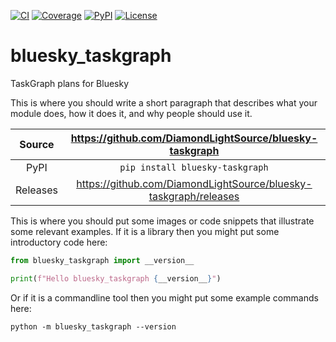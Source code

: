 [![CI](https://github.com/DiamondLightSource/bluesky-taskgraph/actions/workflows/ci.yml/badge.svg)](https://github.com/DiamondLightSource/bluesky-taskgraph/actions/workflows/ci.yml)
[![Coverage](https://codecov.io/gh/DiamondLightSource/bluesky-taskgraph/branch/main/graph/badge.svg)](https://codecov.io/gh/DiamondLightSource/bluesky-taskgraph)
[![PyPI](https://img.shields.io/pypi/v/bluesky-taskgraph.svg)](https://pypi.org/project/bluesky-taskgraph)
[![License](https://img.shields.io/badge/License-Apache%202.0-blue.svg)](https://opensource.org/licenses/Apache-2.0)

# bluesky_taskgraph

TaskGraph plans for Bluesky

This is where you should write a short paragraph that describes what your module does,
how it does it, and why people should use it.

Source          | <https://github.com/DiamondLightSource/bluesky-taskgraph>
:---:           | :---:
PyPI            | `pip install bluesky-taskgraph`
Releases        | <https://github.com/DiamondLightSource/bluesky-taskgraph/releases>

This is where you should put some images or code snippets that illustrate
some relevant examples. If it is a library then you might put some
introductory code here:

```python
from bluesky_taskgraph import __version__

print(f"Hello bluesky_taskgraph {__version__}")
```

Or if it is a commandline tool then you might put some example commands here:

```
python -m bluesky_taskgraph --version
```

